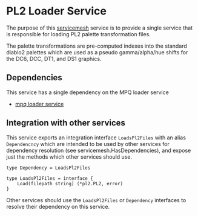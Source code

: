 # PL2 Loader Service
The purpose of this [servicemesh](https://github.com/gravestench/servicemesh) service is
to provide a single service that is responsible for loading PL2 palette transformation files.

The palette transformations are pre-computed indexes into the standard diablo2 
palettes which are used as a pseudo gamma/alpha/hue shifts for the DC6, DCC, DT1,
and DS1 graphics.

## Dependencies
This service has a single dependency on the MPQ loader service
* [mpq loader service](../mpqLoader)

## Integration with other services
This service exports an integration interface `LoadsPl2Files` with an alias
`Dependencncy` which are intended to be used by other services for dependency
resolution (see servicemesh.HasDependencies), and expose just the methods which
other services should use.
```golang
type Dependency = LoadsPl2Files

type LoadsPl2Files = interface {
    Load(filepath string) (*pl2.PL2, error)
}
```

Other services should use the `LoadsPl2Files` or `Dependency` interfaces to resolve
their dependency on this service.

